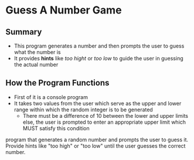 # Guess A Number Game

## Summary

- This program generates a number and then  prompts the user to guess what the number is
- It provides **hints** like *too hight* or *too low* to guide the user in guessing the actual number

## How the Program Functions

- First of it is a console program 
- It takes two values from the user which serve as the upper and lower range within which the random integer is to be generated
    - There must be a difference of 10 between the lower and upper limits else, the user is prompted to enter an appropriate upper limit which MUST satisfy this condition
    
program that generates a random number and prompts the user to guess it. Provide hints like "too high" or "too low" until the user guesses the correct number.
